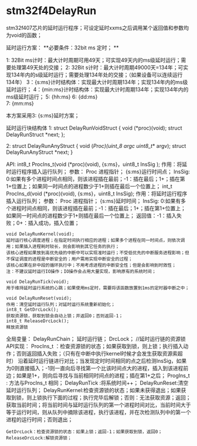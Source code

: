 # stm32f4DelayRun
stm32f407芯片的延时运行程序；可设定延时xxms之后调用某个返回值和参数均为void的函数；



延时运行方案：
**必要条件：32bit ms 定时；
**

1: 32Bit ms计时：最大计时周期可用49天；可实现49天内的ms级延时运行；需要处理第49天处的交接；
2: 32Bit s计时：最大计时周期49000天=134年；可实现134年内的s级延时运行；需要处理134年处的交接；（如果设备可以连续运行134年）
3：{s:ms}计时结构体：实现最大计时周期134年；实现134年内的ms级延时运行；
4：{min:ms}计时结构体：实现最大计时周期134年；实现134年内的ms级延时运行；
5: {hh:ms}
6: {dd:ms}  
7: {mm:ms}
	

本方案采用3: {s:ms}延时方案；

延时运行块结构体
1:
struct DelayRunVoidStruct
{
	void (*proc)(void);
	struct DelayRunStruct *next;
};

2:
struct DelayRunAnyStruct
{
	void (*Proc)(uint_8 argc uint8_t** argv);
	struct DelayRunAnyStruct *next;
}

API:
	int8_t ProcIns_t(void (*proc)(void), {s:ms}，uint8_t InsSig );
	作用：将延时运行程序插入运行队列；
	参数：	Proc 进程指针；
			{s:ms}运行时间点；
			InsSig:	0:如果有多个进程时间点相同，则该进程插在最前；-1：插在最后；1+；插在第1+位置上；如果同一时间点的进程数少于1+则插在最后一个位置上；
	int_t ProcIns_d(void (*proc)(void), {s:ms}，uint8_t InsSig);
	作用：将延时运行程序插入运行队列；
	参数：	Proc 进程指针；
			{s:ms}延时时间；
			InsSig:	0:如果有多个进程时间点相同，则该进程插在最前；-1：插在最后；1+；插在第1+位置上；如果同一时间点的进程数少于1+则插在最后一个位置上；
	返回值：-1：插入失败；0+：插入成功，插入位置；
	
	void DelayRunKernel(void);
	延时运行核心调度进程；在指定时间执行相应的进程；如果多个进程在同一时间点，则依次调用；如果插入进程耗时较长，则会影响到其它任务的执行；
	该核心进程如果放到高优先级的中断中可以实现准时运行；不受低优先的中断服务进程影响；但不保证调度的进程是中断安全的；用户需用实现中断安全的过程；
	该核心如果在非中段的循环执行中；不用考虑进程的中断安全性；但是会影响到时效性；
	注：不建议延时运行IO操作；IO操作会占用大量实现，影响原有的系统时间；
	
	void DelayRunTick(void);
	用于维持延时运行系统的心跳；如果使用ms定时，需要将该函数放置到1ms的定时器中断之中；
	
	void DelayRunReset(void);
	作用：清空延时运行队列；对延时运行系统重新初始化；
	int8_t GetDrcLock();
	获取资源锁，获取到锁会自动上锁；并返回0；否则返回-1；
	int8_t ReleaseDrcLock();
	释放资源锁
全局变量：
	DelayRunChain；		延时运行链；
	DrcLock；			//延时运行链的资源锁
API实现：
	ProcIns_t  ：检查资源锁的状态；如果获取到锁，则上锁；执行插入动作；否则返回插入失败；（只有在中断中执行kernel时候才会发生获取资源索超时）
		沿着延时运行链进行对比；当发现定时时间相同的点之后检测InsSig，如果为0则直接插入；-1则一直向后寻找第一个比该时间点大的进程，插入到该进程前边；如果是1+，则向后寻找与当前相同时间点的进程；插在第1+之后；
	ProgIns_t  : 方法与ProcIns_t 相同；
	DelayRunTick :将系统时间++；
	DelayRunReset:清空延时运行队列；
	DelayRunKernel:检查资源锁的状态；如果未获得退出；如果获取到锁，则上锁执行下面的过程；执行完毕后解锁；否则：无法获取资源；返回；
		获取当前时间；将当前时间与延时运行队列的第一个进程时间对比，当前时间大于等于运行时间，则从队列中摘除该进程，执行该进程，并在次检测队列中的第一个进程的运行时间；否则退出；
		
	GetDrcLock：检查资源锁的状态：如果上锁；返回-1；如果获取到锁，返回0；
	ReleaseDrcLock:解锁资源锁；
